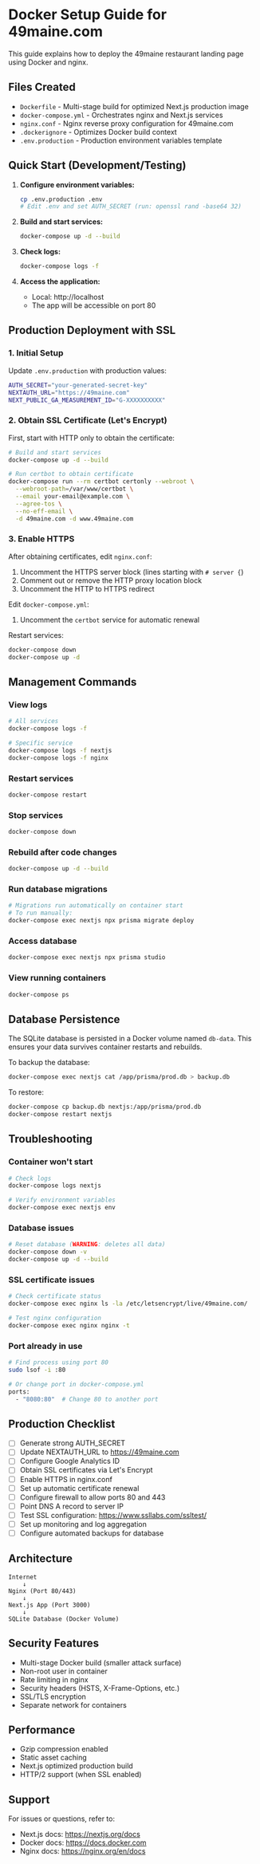 # Docker Setup Guide for 49maine.com

This guide explains how to deploy the 49maine restaurant landing page using Docker and nginx.

## Files Created

- `Dockerfile` - Multi-stage build for optimized Next.js production image
- `docker-compose.yml` - Orchestrates nginx and Next.js services
- `nginx.conf` - Nginx reverse proxy configuration for 49maine.com
- `.dockerignore` - Optimizes Docker build context
- `.env.production` - Production environment variables template

## Quick Start (Development/Testing)

1. **Configure environment variables:**
   ```bash
   cp .env.production .env
   # Edit .env and set AUTH_SECRET (run: openssl rand -base64 32)
   ```

2. **Build and start services:**
   ```bash
   docker-compose up -d --build
   ```

3. **Check logs:**
   ```bash
   docker-compose logs -f
   ```

4. **Access the application:**
   - Local: http://localhost
   - The app will be accessible on port 80

## Production Deployment with SSL

### 1. Initial Setup

Update `.env.production` with production values:
```bash
AUTH_SECRET="your-generated-secret-key"
NEXTAUTH_URL="https://49maine.com"
NEXT_PUBLIC_GA_MEASUREMENT_ID="G-XXXXXXXXXX"
```

### 2. Obtain SSL Certificate (Let's Encrypt)

First, start with HTTP only to obtain the certificate:

```bash
# Build and start services
docker-compose up -d --build

# Run certbot to obtain certificate
docker-compose run --rm certbot certonly --webroot \
  --webroot-path=/var/www/certbot \
  --email your-email@example.com \
  --agree-tos \
  --no-eff-email \
  -d 49maine.com -d www.49maine.com
```

### 3. Enable HTTPS

After obtaining certificates, edit `nginx.conf`:

1. Uncomment the HTTPS server block (lines starting with `# server {`)
2. Comment out or remove the HTTP proxy location block
3. Uncomment the HTTP to HTTPS redirect

Edit `docker-compose.yml`:
1. Uncomment the `certbot` service for automatic renewal

Restart services:
```bash
docker-compose down
docker-compose up -d
```

## Management Commands

### View logs
```bash
# All services
docker-compose logs -f

# Specific service
docker-compose logs -f nextjs
docker-compose logs -f nginx
```

### Restart services
```bash
docker-compose restart
```

### Stop services
```bash
docker-compose down
```

### Rebuild after code changes
```bash
docker-compose up -d --build
```

### Run database migrations
```bash
# Migrations run automatically on container start
# To run manually:
docker-compose exec nextjs npx prisma migrate deploy
```

### Access database
```bash
docker-compose exec nextjs npx prisma studio
```

### View running containers
```bash
docker-compose ps
```

## Database Persistence

The SQLite database is persisted in a Docker volume named `db-data`. This ensures your data survives container restarts and rebuilds.

To backup the database:
```bash
docker-compose exec nextjs cat /app/prisma/prod.db > backup.db
```

To restore:
```bash
docker-compose cp backup.db nextjs:/app/prisma/prod.db
docker-compose restart nextjs
```

## Troubleshooting

### Container won't start
```bash
# Check logs
docker-compose logs nextjs

# Verify environment variables
docker-compose exec nextjs env
```

### Database issues
```bash
# Reset database (WARNING: deletes all data)
docker-compose down -v
docker-compose up -d --build
```

### SSL certificate issues
```bash
# Check certificate status
docker-compose exec nginx ls -la /etc/letsencrypt/live/49maine.com/

# Test nginx configuration
docker-compose exec nginx nginx -t
```

### Port already in use
```bash
# Find process using port 80
sudo lsof -i :80

# Or change port in docker-compose.yml
ports:
  - "8080:80"  # Change 80 to another port
```

## Production Checklist

- [ ] Generate strong AUTH_SECRET
- [ ] Update NEXTAUTH_URL to https://49maine.com
- [ ] Configure Google Analytics ID
- [ ] Obtain SSL certificates via Let's Encrypt
- [ ] Enable HTTPS in nginx.conf
- [ ] Set up automatic certificate renewal
- [ ] Configure firewall to allow ports 80 and 443
- [ ] Point DNS A record to server IP
- [ ] Test SSL configuration: https://www.ssllabs.com/ssltest/
- [ ] Set up monitoring and log aggregation
- [ ] Configure automated backups for database

## Architecture

```
Internet
    ↓
Nginx (Port 80/443)
    ↓
Next.js App (Port 3000)
    ↓
SQLite Database (Docker Volume)
```

## Security Features

- Multi-stage Docker build (smaller attack surface)
- Non-root user in container
- Rate limiting in nginx
- Security headers (HSTS, X-Frame-Options, etc.)
- SSL/TLS encryption
- Separate network for containers

## Performance

- Gzip compression enabled
- Static asset caching
- Next.js optimized production build
- HTTP/2 support (when SSL enabled)

## Support

For issues or questions, refer to:
- Next.js docs: https://nextjs.org/docs
- Docker docs: https://docs.docker.com
- Nginx docs: https://nginx.org/en/docs
